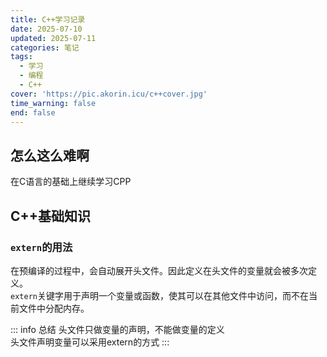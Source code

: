```yaml
---
title: C++学习记录
date: 2025-07-10
updated: 2025-07-11
categories: 笔记
tags:
  - 学习
  - 编程
  - C++
cover: 'https://pic.akorin.icu/c++cover.jpg'
time_warning: false
end: false
---
```


## 怎么这么难啊
在C语言的基础上继续学习CPP

<!-- more -->

## C++基础知识

### `extern`的用法

在预编译的过程中，会自动展开头文件。因此定义在头文件的变量就会被多次定义。  
`extern`关键字用于声明一个变量或函数，使其可以在其他文件中访问，而不在当前文件中分配内存。  

::: info 总结
头文件只做变量的声明，不能做变量的定义  
头文件声明变量可以采用extern的方式
:::

